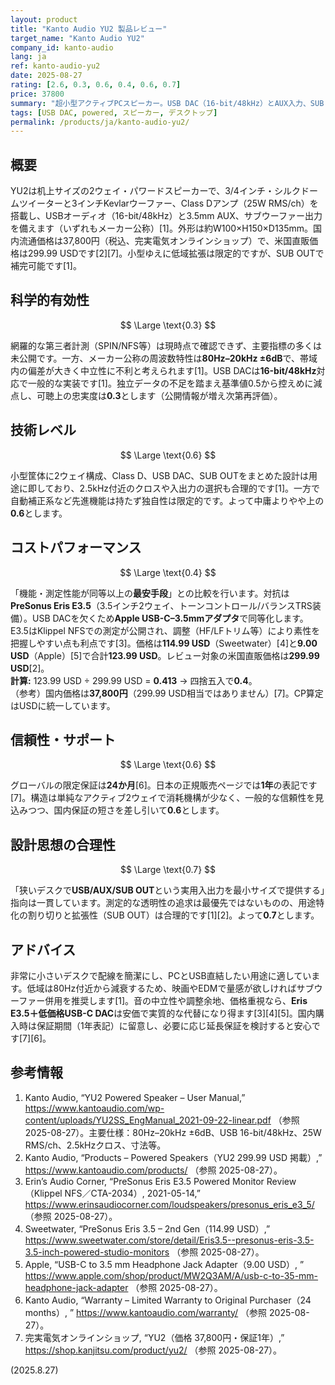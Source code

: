 ```yaml
---
layout: product
title: "Kanto Audio YU2 製品レビュー"
target_name: "Kanto Audio YU2"
company_id: kanto-audio
lang: ja
ref: kanto-audio-yu2
date: 2025-08-27
rating: [2.6, 0.3, 0.6, 0.4, 0.6, 0.7]
price: 37800
summary: "超小型アクティブPCスピーカー。USB DAC（16-bit/48kHz）とAUX入力、SUB OUTを備え、80Hz–20kHz ±6dB（メーカー）という周波数特性と実用的な入出力を小型筐体で提供します。独立のフルレンジ測定は限定的で、可聴帯域の平坦性に懸念があるため科学的有効性は控えめの評価です。一方で設計は妥当で、信頼性・サポートは標準的です。コストパフォーマンスは、同等以上の機能・性能を満たす安価な代替（PreSonus Eris E3.5＋低価格USB-C DAC）に対して不利で、中立よりやや低めです。"
tags: [USB DAC, powered, スピーカー, デスクトップ]
permalink: /products/ja/kanto-audio-yu2/
---
```

## 概要

YU2は机上サイズの2ウェイ・パワードスピーカーで、3/4インチ・シルクドームツイーターと3インチKevlarウーファー、Class Dアンプ（25W RMS/ch）を搭載し、USBオーディオ（16-bit/48kHz）と3.5mm AUX、サブウーファー出力を備えます（いずれもメーカー公称）[1]。外形は約W100×H150×D135mm。国内流通価格は37,800円（税込、完実電気オンラインショップ）で、米国直販価格は299.99 USDです[2][7]。小型ゆえに低域拡張は限定的ですが、SUB OUTで補完可能です[1]。

## 科学的有効性

$$ \Large \text{0.3} $$

網羅的な第三者計測（SPIN/NFS等）は現時点で確認できず、主要指標の多くは未公開です。一方、メーカー公称の周波数特性は**80Hz–20kHz ±6dB**で、帯域内の偏差が大きく中立性に不利と考えられます[1]。USB DACは**16-bit/48kHz**対応で一般的な実装です[1]。独立データの不足を踏まえ基準値0.5から控えめに減点し、可聴上の忠実度は**0.3**とします（公開情報が増え次第再評価）。

## 技術レベル

$$ \Large \text{0.6} $$

小型筐体に2ウェイ構成、Class D、USB DAC、SUB OUTをまとめた設計は用途に即しており、2.5kHz付近のクロスや入出力の選択も合理的です[1]。一方で自動補正系など先進機能は持たず独自性は限定的です。よって中庸よりやや上の**0.6**とします。

## コストパフォーマンス

$$ \Large \text{0.4} $$

「機能・測定性能が同等以上の**最安手段**」との比較を行います。対抗は**PreSonus Eris E3.5**（3.5インチ2ウェイ、トーンコントロール/バランスTRS装備）。USB DACを欠くため**Apple USB-C–3.5mmアダプタ**で同等化します。E3.5はKlippel NFSでの測定が公開され、調整（HF/LFトリム等）により素性を把握しやすい点も利点です[3]。価格は**114.99 USD**（Sweetwater）[4]と**9.00 USD**（Apple）[5]で合計**123.99 USD**。レビュー対象の米国直販価格は**299.99 USD**[2]。  
**計算:** 123.99 USD ÷ 299.99 USD = **0.413** → 四捨五入で**0.4**。  
（参考）国内価格は**37,800円**（299.99 USD相当ではありません）[7]。CP算定はUSDに統一しています。

## 信頼性・サポート

$$ \Large \text{0.6} $$

グローバルの限定保証は**24か月**[6]。日本の正規販売ページでは**1年**の表記です[7]。構造は単純なアクティブ2ウェイで消耗機構が少なく、一般的な信頼性を見込みつつ、国内保証の短さを差し引いて**0.6**とします。

## 設計思想の合理性

$$ \Large \text{0.7} $$

「狭いデスクで**USB/AUX/SUB OUT**という実用入出力を最小サイズで提供する」指向は一貫しています。測定的な透明性の追求は最優先ではないものの、用途特化の割り切りと拡張性（SUB OUT）は合理的です[1][2]。よって**0.7**とします。

## アドバイス

非常に小さいデスクで配線を簡潔にし、PCとUSB直結したい用途に適しています。低域は80Hz付近から減衰するため、映画やEDMで量感が欲しければサブウーファー併用を推奨します[1]。音の中立性や調整余地、価格重視なら、**Eris E3.5＋低価格USB-C DAC**は安価で実質的な代替になり得ます[3][4][5]。国内購入時は保証期間（1年表記）に留意し、必要に応じ延長保証を検討すると安心です[7][6]。

## 参考情報

1. Kanto Audio, “YU2 Powered Speaker – User Manual,” https://www.kantoaudio.com/wp-content/uploads/YU2SS_EngManual_2021-09-22-linear.pdf （参照 2025-08-27）。主要仕様：80Hz–20kHz ±6dB、USB 16-bit/48kHz、25W RMS/ch、2.5kHzクロス、寸法等。
2. Kanto Audio, “Products – Powered Speakers（YU2 299.99 USD 掲載）,” https://www.kantoaudio.com/products/ （参照 2025-08-27）。
3. Erin’s Audio Corner, “PreSonus Eris E3.5 Powered Monitor Review（Klippel NFS／CTA-2034）, 2021-05-14,” https://www.erinsaudiocorner.com/loudspeakers/presonus_eris_e3_5/ （参照 2025-08-27）。
4. Sweetwater, “PreSonus Eris 3.5 – 2nd Gen（114.99 USD）,” https://www.sweetwater.com/store/detail/Eris3.5--presonus-eris-3.5-3.5-inch-powered-studio-monitors （参照 2025-08-27）。
5. Apple, “USB-C to 3.5 mm Headphone Jack Adapter（9.00 USD）, ” https://www.apple.com/shop/product/MW2Q3AM/A/usb-c-to-35-mm-headphone-jack-adapter （参照 2025-08-27）。
6. Kanto Audio, “Warranty – Limited Warranty to Original Purchaser（24 months）, ” https://www.kantoaudio.com/warranty/ （参照 2025-08-27）。
7. 完実電気オンラインショップ, “YU2（価格 37,800円・保証1年）,” https://shop.kanjitsu.com/product/yu2/ （参照 2025-08-27）。

(2025.8.27)

